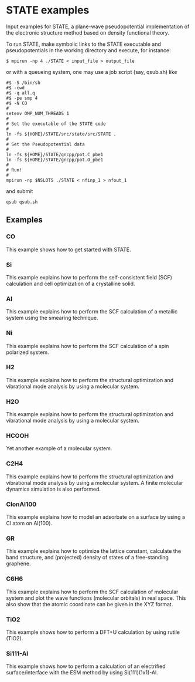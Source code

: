 # STATE examples

Input examples for STATE, a plane-wave pseudopotential implementation of
the electronic structure method based on density functional theory.

To run STATE, make symbolic links to the STATE executable and pseudopotentials in the working directory and execute, for instance: 

    $ mpirun -np 4 ./STATE < input_file > output_file

or with a queueing system, one may use a job script (say, qsub.sh) like

    #$ -S /bin/sh
    #$ -cwd
    #$ -q all.q
    #$ -pe smp 4
    #$ -N CO
    #
    setenv OMP_NUM_THREADS 1
    #
    # Set the executable of the STATE code
    #
    ln -fs ${HOME}/STATE/src/state/src/STATE .
    #
    # Set the Pseudopotential data
    #
    ln -fs ${HOME}/STATE/gncpp/pot.C_pbe1
    ln -fs ${HOME}/STATE/gncpp/pot.O_pbe1
    # 
    # Run!
    #
    mpirun -np $NSLOTS ./STATE < nfinp_1 > nfout_1

and submit

    qsub qsub.sh

## Examples

### CO
This example shows how to get started with STATE.

### Si
This example explains how to perform the self-consistent field (SCF) calculation and cell optimization of a crystalline solid.

### Al
This example explains how to perform the SCF calculation of a metallic system using the smearing technique.

### Ni
This example explains how to perform the SCF calculation of a spin polarized system.

### H2
This example explains how to perform the structural optimization and vibrational mode analysis by using a molecular system.

### H2O
This example explains how to perform the structural optimization and vibrational mode analysis by using a molecular system.

### HCOOH
Yet another example of a molecular system.

### C2H4
This example explains how to perform the structural optimization and vibrational mode analysis by using a molecular system.
A finite molecular dynamics simulation is also performed.

### ClonAl100
This example explains how to model an adsorbate on a surface by using a Cl atom on Al(100).

### GR
This example explains how to optimize the lattice constant, calculate the band structure, and (projected) density of states of a free-standing graphene.

### C6H6
This example explains how to perform the SCF calculation of molecular system and plot the wave functions (molecular orbitals) in real space. This also show that the atomic coordinate can be given in the XYZ format.

### TiO2
This example shows how to perform a DFT+U calculation by using rutile (TiO2).

### Si111-Al
This example shows how to perform a calculation of an electrified surface/interface with the ESM method by using Si(111)(1x1)-Al. 

